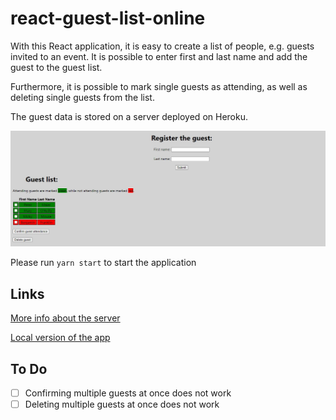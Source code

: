 # react-guest-list-online

With this React application, it is easy to create a list of people, e.g. guests invited to an event. It is possible to enter first and last name and add the guest to the guest list.

Furthermore, it is possible to mark single guests as attending, as well as deleting single guests from the list.

The guest data is stored on a server deployed on Heroku.

![Screenshot](./screenshot.jpg)

Please run `yarn start` to start the application

## Links

[More info about the server](https://github.com/upleveled/express-guest-list-api-memory-data-store)

[Local version of the app](https://github.com/hedi-far/react-guest-list-local)

## To Do

- [ ] Confirming multiple guests at once does not work
- [ ] Deleting multiple guests at once does not work
